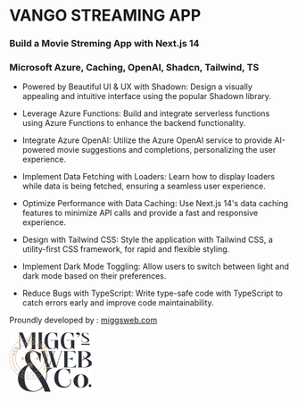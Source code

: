 
# VANGO STREAMING APP

### Build a Movie Streming App with Next.js 14

### Microsoft Azure, Caching, OpenAI, Shadcn, Tailwind, TS

- Powered by Beautiful UI & UX with Shadown: Design a visually appealing and intuitive interface using the popular Shadown library.

- Leverage Azure Functions: Build and integrate serverless functions using Azure Functions to enhance the backend functionality.

- Integrate Azure OpenAI: Utilize the Azure OpenAI service to provide AI-powered movie suggestions and completions, personalizing the user experience.

- Implement Data Fetching with Loaders: Learn how to display loaders while data is being fetched, ensuring a seamless user experience.

- Optimize Performance with Data Caching: Use Next.js 14's data caching features to minimize API calls and provide a fast and responsive experience.

- Design with Tailwind CSS: Style the application with Tailwind CSS, a utility-first CSS framework, for rapid and flexible styling.

- Implement Dark Mode Toggling: Allow users to switch between light and dark mode based on their preferences.

- Reduce Bugs with TypeScript: Write type-safe code with TypeScript to catch errors early and improve code maintainability. 
 

Proundly developed by : [miggsweb.com](https://miggsweb.com/)

[![MIT License](https://raw.githubusercontent.com/NgandalaLopes/media-source/main/dev-with-d.webp)](https://miggsweb.com/)
